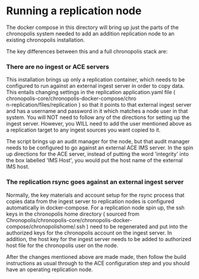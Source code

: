 # Running a replication node

The docker compose in this directory will bring up just the parts of the chronopolis system needed to add an addition replication node to an existing chronopolis installation.

The key differences between this and a full chronopolis stack are:

### There are no ingest or ACE servers
This installation brings up only a replication container, which needs to be configured to run against an external ingest server in order to copy data.  This entails changing settings in the replication application.yaml file ( chronopolis-core/chronopolis-docker-compose/chro  
n-replication/files/replication ) so that it points to that external ingest server and has a username and password in it which matches a node user in that system.  You will NOT need to follow any of the directions for setting up the ingest server.  However, you WILL need to add the user mentioned above as a replication target to any ingest sources you want copied to it.

The script brings up an audit manager for the node, but that audit manager needs to be configured to go against an external ACE IMS server.  In the spin up directions for the ACE server, instead of putting the word 'integrity' into the box labelled 'IMS Host', you would put the host name of the external IMS host.

### The replication rsync goes against an external ingest server

Normally, the key materials and account setup for the rsync process that copies data from the ingest server to replication nodes is configured automatically in docker-compose.  For a replication node spin up, the ssh keys in the chronopolis home directory ( sourced from Chronopolis/chronopolis-core/chronopolis-docker-compose/chronopolishome/.ssh ) need to be regenerated and put into the authorized keys for the chronopolis account on the ingest server.  In addition, the host key for the ingest server needs to be added to authorized host file for the chronopolis user on the node.

After the changes mentioned above are made made, then follow the build instructions as usual through to the ACE configuration step and you should have an operating replication node.

